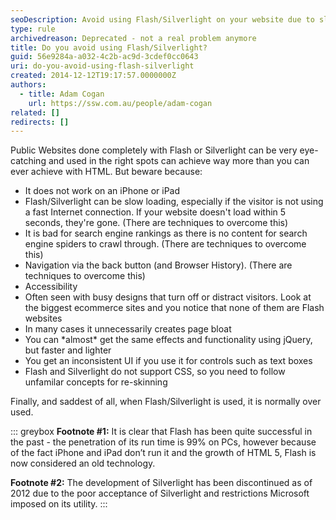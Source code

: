 ```yaml
---
seoDescription: Avoid using Flash/Silverlight on your website due to slow loading times, poor search engine rankings, and limited accessibility, opting instead for HTML/CSS-based solutions like jQuery.
type: rule
archivedreason: Deprecated - not a real problem anymore
title: Do you avoid using Flash/Silverlight?
guid: 56e9284a-a032-4c2b-ac9d-3cdef0cc0643
uri: do-you-avoid-using-flash-silverlight
created: 2014-12-12T19:17:57.0000000Z
authors:
  - title: Adam Cogan
    url: https://ssw.com.au/people/adam-cogan
related: []
redirects: []
---
```


Public Websites done completely with Flash or Silverlight can be very eye-catching and used in the right spots can achieve way more than you can ever achieve with HTML. But beware because:

<!--endintro-->

- It does not work on an iPhone or iPad
- Flash/Silverlight can be slow loading, especially if the visitor is not using a fast Internet connection. If your website doesn't load within 5 seconds, they're gone. (There are techniques to overcome this)
- It is bad for search engine rankings as there is no content for search engine spiders to crawl through. (There are techniques to overcome this)
- Navigation via the back button (and Browser History). (There are techniques to overcome this)
- Accessibility
- Often seen with busy designs that turn off or distract visitors. Look at the biggest ecommerce sites and you notice that none of them are Flash websites
- In many cases it unnecessarily creates page bloat
- You can \*almost\* get the same effects and functionality using jQuery, but faster and lighter
- You get an inconsistent UI if you use it for controls such as text boxes
- Flash and Silverlight do not support CSS, so you need to follow unfamilar concepts for re-skinning

Finally, and saddest of all, when Flash/Silverlight is used, it is normally over used.

::: greybox
**Footnote #1:** It is clear that Flash has been quite successful in the past - the penetration of its run time is 99% on PCs, however because of the fact iPhone and iPad don’t run it and the growth of HTML 5, Flash is now considered an old technology.

**Footnote #2:** The development of Silverlight has been discontinued as of 2012 due to the poor acceptance of Silverlight and restrictions Microsoft imposed on its utility.
:::
